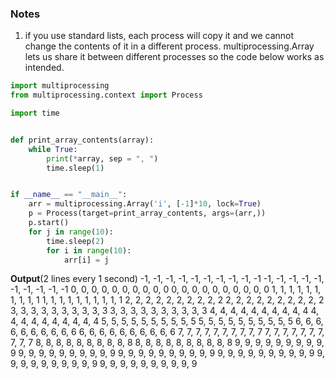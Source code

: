 ### Notes
1. if you use standard lists, each process will copy it and we cannot change the contents of it in a different process. multiprocessing.Array lets us share it between different processes so the code below works as intended.

```python
import multiprocessing
from multiprocessing.context import Process

import time


def print_array_contents(array):
	while True:
		print(*array, sep = ", ")
		time.sleep(1)


if __name__ == "__main__":
	arr = multiprocessing.Array('i', [-1]*10, lock=True)
	p = Process(target=print_array_contents, args=(arr,))
	p.start()
	for j in range(10):
		time.sleep(2)
		for i in range(10):
			arr[i] = j
```
**Output**(2 lines every 1 second)
-1, -1, -1, -1, -1, -1, -1, -1, -1, -1
-1, -1, -1, -1, -1, -1, -1, -1, -1, -1
0, 0, 0, 0, 0, 0, 0, 0, 0, 0
0, 0, 0, 0, 0, 0, 0, 0, 0, 0
1, 1, 1, 1, 1, 1, 1, 1, 1, 1
1, 1, 1, 1, 1, 1, 1, 1, 1, 1
2, 2, 2, 2, 2, 2, 2, 2, 2, 2
2, 2, 2, 2, 2, 2, 2, 2, 2, 2
3, 3, 3, 3, 3, 3, 3, 3, 3, 3
3, 3, 3, 3, 3, 3, 3, 3, 3, 3
4, 4, 4, 4, 4, 4, 4, 4, 4, 4
4, 4, 4, 4, 4, 4, 4, 4, 4, 4
5, 5, 5, 5, 5, 5, 5, 5, 5, 5
5, 5, 5, 5, 5, 5, 5, 5, 5, 5
6, 6, 6, 6, 6, 6, 6, 6, 6, 6
6, 6, 6, 6, 6, 6, 6, 6, 6, 6
7, 7, 7, 7, 7, 7, 7, 7, 7, 7
7, 7, 7, 7, 7, 7, 7, 7, 7, 7
8, 8, 8, 8, 8, 8, 8, 8, 8, 8
8, 8, 8, 8, 8, 8, 8, 8, 8, 8
9, 9, 9, 9, 9, 9, 9, 9, 9, 9
9, 9, 9, 9, 9, 9, 9, 9, 9, 9
9, 9, 9, 9, 9, 9, 9, 9, 9, 9
9, 9, 9, 9, 9, 9, 9, 9, 9, 9
9, 9, 9, 9, 9, 9, 9, 9, 9, 9
9, 9, 9, 9, 9, 9, 9, 9, 9, 9
